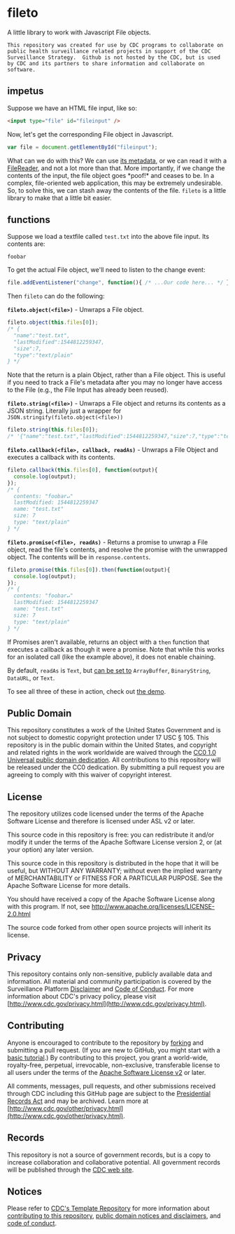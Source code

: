 # fileto

A little library to work with Javascript File objects.

`This repository was created for use by CDC programs to collaborate on public health surveillance related projects in support of the CDC Surveillance Strategy.  Github is not hosted by the CDC, but is used by CDC and its partners to share information and collaborate on software.`

## impetus

Suppose we have an HTML file input, like so:

```html
<input type="file" id="fileinput" />
```

Now, let's get the corresponding File object in Javascript.

```javascript
var file = document.getElementById("fileinput");
```

What can we do with this? We can use [its metadata](https://developer.mozilla.org/en-US/docs/Web/API/File#Properties), or we can read it with a [FileReader](https://developer.mozilla.org/en-US/docs/Web/API/FileReader), and not a lot more than that. More importantly, if we change the contents of the input, the file object goes \*poof!\* and ceases to be. In a complex, file-oriented web application, this may be extremely undesirable. So, to solve this, we can stash away the contents of the file. `fileto` is a little library to make that a little bit easier.

## functions

Suppose we load a textfile called `test.txt` into the above file input. Its contents are:

```text
foobar

```

To get the actual File object, we'll need to listen to the change event:

```javascript
file.addEventListener("change", function(){ /* ...Our code here... */ });
```

Then `fileto` can do the following:

**`fileto.object(<file>)`** - Unwraps a File object.

```javascript
fileto.object(this.files[0]);
/* {
  "name":"test.txt",
  "lastModified":1544812259347,
  "size":7,
  "type":"text/plain"
} */
```

Note that the return is a plain Object, rather than a File object. This is useful if you need to track a File's metadata after you may no longer have access to the File (e.g., the File Input has already been reused).

**`fileto.string(<file>)`** - Unwraps a File object and returns its contents as a JSON string. Literally just a wrapper for `JSON.stringify(fileto.object(<file>))`

```javascript
fileto.string(this.files[0]);
/* '{"name":"test.txt","lastModified":1544812259347,"size":7,"type":"text/plain"}' */
```

**`fileto.callback(<file>, callback, readAs)`** - Unwraps a File Object and executes a callback with its contents.

```javascript
fileto.callback(this.files[0], function(output){
  console.log(output);
});
/* {
  contents: "foobar↵"
  lastModified: 1544812259347
  name: "test.txt"
  size: 7
  type: "text/plain"
} */
```

**`fileto.promise(<file>, readAs)`** - Returns a promise to unwrap a File object, read the file's contents, and resolve the promise with the unwrapped object. The contents will be in `response.contents`.

```javascript
fileto.promise(this.files[0]).then(function(output){
  console.log(output);
});
/* {
  contents: "foobar↵"
  lastModified: 1544812259347
  name: "test.txt"
  size: 7
  type: "text/plain"
} */
```

If Promises aren't available, returns an object with a `then` function that executes a callback as though it were a promise. Note that while this works for an isolated call (like the example above), it does not enable chaining.

By default, `readAs` is `Text`, but [can be set to](https://developer.mozilla.org/en-US/docs/Web/API/FileReader) `ArrayBuffer`, `BinaryString`, `DataURL`, or `Text`.

To see all three of these in action, check out [the demo](https://github.com/CDCgov/fileto/master/demo/index.html).

## Public Domain
This repository constitutes a work of the United States Government and is not
subject to domestic copyright protection under 17 USC § 105. This repository is in
the public domain within the United States, and copyright and related rights in
the work worldwide are waived through the [CC0 1.0 Universal public domain dedication](https://creativecommons.org/publicdomain/zero/1.0/).
All contributions to this repository will be released under the CC0 dedication. By
submitting a pull request you are agreeing to comply with this waiver of
copyright interest.

## License
The repository utilizes code licensed under the terms of the Apache Software
License and therefore is licensed under ASL v2 or later.

This source code in this repository is free: you can redistribute it and/or modify it under
the terms of the Apache Software License version 2, or (at your option) any
later version.

This source code in this repository is distributed in the hope that it will be useful, but WITHOUT ANY
WARRANTY; without even the implied warranty of MERCHANTABILITY or FITNESS FOR A
PARTICULAR PURPOSE. See the Apache Software License for more details.

You should have received a copy of the Apache Software License along with this
program. If not, see http://www.apache.org/licenses/LICENSE-2.0.html

The source code forked from other open source projects will inherit its license.


## Privacy
This repository contains only non-sensitive, publicly available data and
information. All material and community participation is covered by the
Surveillance Platform [Disclaimer](https://github.com/CDCgov/template/blob/master/DISCLAIMER.md)
and [Code of Conduct](https://github.com/CDCgov/template/blob/master/code-of-conduct.md).
For more information about CDC's privacy policy, please visit [http://www.cdc.gov/privacy.html](http://www.cdc.gov/privacy.html).

## Contributing
Anyone is encouraged to contribute to the repository by [forking](https://help.github.com/articles/fork-a-repo)
and submitting a pull request. (If you are new to GitHub, you might start with a
[basic tutorial](https://help.github.com/articles/set-up-git).) By contributing
to this project, you grant a world-wide, royalty-free, perpetual, irrevocable,
non-exclusive, transferable license to all users under the terms of the
[Apache Software License v2](http://www.apache.org/licenses/LICENSE-2.0.html) or
later.

All comments, messages, pull requests, and other submissions received through
CDC including this GitHub page are subject to the [Presidential Records Act](http://www.archives.gov/about/laws/presidential-records.html)
and may be archived. Learn more at [http://www.cdc.gov/other/privacy.html](http://www.cdc.gov/other/privacy.html).

## Records
This repository is not a source of government records, but is a copy to increase
collaboration and collaborative potential. All government records will be
published through the [CDC web site](http://www.cdc.gov).

## Notices
Please refer to [CDC's Template Repository](https://github.com/CDCgov/template)
for more information about [contributing to this repository](https://github.com/CDCgov/template/blob/master/CONTRIBUTING.md),
[public domain notices and disclaimers](https://github.com/CDCgov/template/blob/master/DISCLAIMER.md),
and [code of conduct](https://github.com/CDCgov/template/blob/master/code-of-conduct.md).
